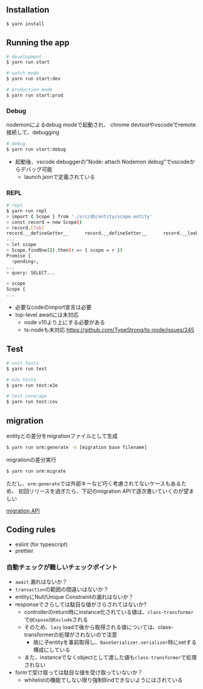 
## Installation

```bash
$ yarn install
```

## Running the app

```bash
# development
$ yarn run start

# watch mode
$ yarn run start:dev

# production mode
$ yarn run start:prod
```

### Debug
nodemonによるdebug modeで起動され、
chrome devtoolやvscodeでremote接続して、debugging

```bash
# debug
$ yarn run start:debug
```

* 起動後、vscode debuggerの"Node: attach Nodemon debug"でvscodeからデバッグ可能
    + launch.jsonで定義されている

### REPL

```bash
# repl
$ yarn run repl
> import { Scope } from './src/db/entity/scope.entity'
> const record = new Scope()
> record.[Tab]
record.__defineGetter__      record.__defineSetter__      record.__lookupGetter__000
...
> let scope
> Scope.findOne(1).then(r => { scope = r })
Promise {
  <pending>,
...
> query: SELECT...

> scope
Scope {
...
```

* 必要なcodeのimport宣言は必要
* top-level awaitには未対応
    + node v10より上にする必要がある
    + ts-nodeも未対応 https://github.com/TypeStrong/ts-node/issues/245


## Test

```bash
# unit tests
$ yarn run test

# e2e tests
$ yarn run test:e2e

# test coverage
$ yarn run test:cov
```

## migration

entityとの差分をmigrationファイルとして生成

```bash
$ yarn run orm:generate -n [migration base filename]
```

migrationの差分実行

```bash
$ yarn run orm:migrate
```

ただし、`orm:generate`では外部キーなど巧く考慮されてないケースもあるため、
初回リリースを過ぎたら、下記のmigration APIで逐次書いていくのが望ましい

[migration API](https://typeorm.io/#/migrations/using-migration-api-to-write-migrations)


## Coding rules

* eslint (for typescript)
* prettier

### 自動チェックが難しいチェックポイント

* `await` 漏れはないか？
* `transaction`の範囲の間違いはないか？
* entityにNull/Unique Constraintの漏れはないか？
* responseでさらしては駄目な値がさらされてはないか?
    + controllerのreturn時にinstance化されている値は、`class-transformer`で`@Expose`/`@Exclude`される
    + そのため、`lazy` loadで後から取得される値については、class-transformerの処理がされないので注意
        + 故に子entityを事前取得し、`BaseSerializer.serializer`時にsetする構成にしている
    + また、instanceでなくobjectとして渡した値も`class-transformer`で処理されない
* formで受け取っては駄目な値を受け取っていないか？
    + whitelistの機能でしない限り強制Bindできないようにはされている
